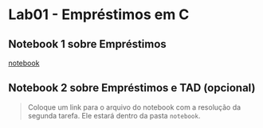 # Lab01 - Empréstimos em C

## Notebook 1 sobre Empréstimos

[notebook](lab01/notebook/emprestimo01-ra248364.ipynb)

## Notebook 2 sobre Empréstimos e TAD (opcional)

> Coloque um link para o arquivo do notebook com a resolução da segunda tarefa. Ele estará dentro da pasta `notebook`.

